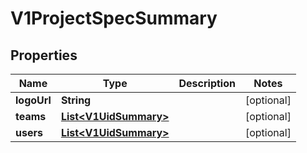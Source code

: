 # V1ProjectSpecSummary

## Properties
Name | Type | Description | Notes
------------ | ------------- | ------------- | -------------
**logoUrl** | **String** |  |  [optional]
**teams** | [**List&lt;V1UidSummary&gt;**](V1UidSummary.md) |  |  [optional]
**users** | [**List&lt;V1UidSummary&gt;**](V1UidSummary.md) |  |  [optional]

